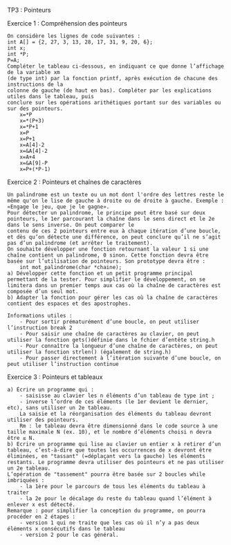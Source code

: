 TP3 : Pointeurs


Exercice 1 : Compréhension des pointeurs

    On considère les lignes de code suivantes :
    int A[] = {2, 27, 3, 13, 28, 17, 31, 9, 20, 6};
    int x;
    int *P;
    P=A;
    Compléter le tableau ci-dessous, en indiquant ce que donne l’affichage de la variable xm
    (de type int) par la fonction printf, après exécution de chacune des instructions de la
    colonne de gauche (de haut en bas). Compléter par les explications utiles dans le tableau, puis
    conclure sur les opérations arithétiques portant sur des variables ou sur des pointeurs. 
        x=*P
        x=*(P+3)
        x=*P+1
        x=P
        x=P+1
        x=A[4]-2
        x=&A[4]-2
        x=A+4
        x=&A[9]-P
        x=P+(*P-1)


Exercice 2 : Pointeurs et chaînes de caractères

    Un palindrome est un texte ou un mot dont l'ordre des lettres reste le même qu'on le lise de gauche à droite ou de droite à gauche. Exemple : «Engage le jeu, que je le gagne».
    Pour détecter un palindrome, le principe peut être basé sur deux pointeurs, le 1er parcourant la chaîne dans le sens direct et le 2e dans le sens inverse. On peut comparer le
    contenu de ces 2 pointeurs entre eux à chaque itération d’une boucle, et dès qu’on détecte une différence, on peut conclure qu’il ne s’agit pas d’un palindrome (et arrêter le traitement).
    On souhaite développer une fonction retournant la valeur 1 si une chaîne contient un palindrome, 0 sinon. Cette fonction devra être basée sur l’utilisation de pointeurs. Son prototype devra être :
        int mot_palindrome(char *chaine);
    a) Développer cette fonction et un petit programme principal permettant de la tester. Pour simplifier le développement, on se limitera dans un premier temps aux cas où la chaîne de caractères est composée d’un seul mot.
    b) Adapter la fonction pour gérer les cas où la chaîne de caractères contient des espaces et des apostrophes.

    Informations utiles :
        - Pour sortir prématurément d’une boucle, on peut utiliser l’instruction break 2
        - Pour saisir une chaîne de caractères au clavier, on peut utiliser la fonction gets()définie dans le fchier d’entête string.h
        - Pour connaître la longueur d’une chaîne de caractères, on peut utiliser la fonction strlen() (également de string.h)
        - Pour passer directement à l’itération suivante d’une boucle, on peut utiliser l’instruction continue


Exercice 3 : Pointeurs et tableaux

    a) Écrire un programme qui :
        - saisisse au clavier les n éléments d’un tableau de type int ;
        - inverse l’ordre de ces éléments (le 1er devient le dernier, etc), sans utiliser un 2e tableau.
        La saisie et la réorganisation des éléments du tableau devront utiliser des pointeurs.
        Rm : le tableau devra être dimensionné dans le code source à une taille maximale N (ex. 10), et le nombre d’éléments choisi n devra être ≤ N.
    b) Ecrire un programme qui lise au clavier un entier x à retirer d’un tableau, c’est-à-dire que toutes les occurrences de x devront être éliminées, en "tassant" (=déplaçant vers la gauche) les éléments restants. Le programme devra utiliser des pointeurs et ne pas utiliser un 2e tableau.
    L’opération de "tassement" pourra être basée sur 2 boucles while imbriquées :
        - la 1ère pour le parcours de tous les éléments du tableau à traiter
        - la 2e pour le décalage du reste du tableau quand l’élément à enlever x est détecté.
    Remarque : pour simplifier la conception du programme, on pourra procéder en 2 étapes :
        - version 1 qui ne traite que les cas où il n’y a pas deux éléments x consécutifs dans le tableau
        - version 2 pour le cas général.
